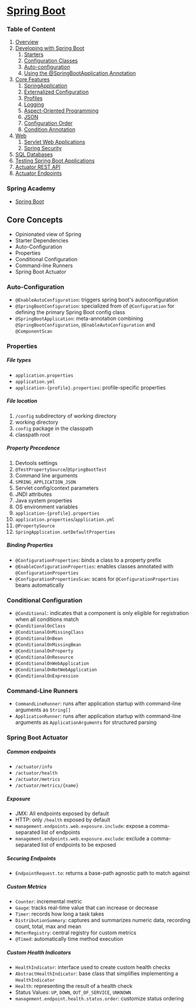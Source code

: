 # [Spring Boot](https://docs.spring.io/spring-boot/)

### Table of Content
1. [Overview](https://docs.spring.io/spring-boot/)
2. [Developing with Spring Boot](https://docs.spring.io/spring-boot/reference/using/index.html)
   1. [Starters](https://docs.spring.io/spring-boot/reference/using/build-systems.html#using.build-systems.starters)
   2. [Configuration Classes](https://docs.spring.io/spring-boot/reference/using/configuration-classes.html)
   3. [Auto-configuration](https://docs.spring.io/spring-boot/reference/using/auto-configuration.html)
   4. [Using the @SpringBootApplication Annotation](https://docs.spring.io/spring-boot/reference/using/using-the-springbootapplication-annotation.html)
3. [Core Features](https://docs.spring.io/spring-boot/reference/features/index.html)
   1. [SpringApplication](https://docs.spring.io/spring-boot/reference/features/spring-application.html)
   2. [Externalized Configuration](https://docs.spring.io/spring-boot/reference/features/external-config.html)
   3. [Profiles](https://docs.spring.io/spring-boot/reference/features/profiles.html)
   4. [Logging](https://docs.spring.io/spring-boot/reference/features/logging.html)
   5. [Aspect-Oriented Programming](https://docs.spring.io/spring-boot/reference/features/aop.html)
   6. [JSON](https://docs.spring.io/spring-boot/reference/features/json.html)
   7. [Configuration Order](https://docs.spring.io/spring-boot/reference/features/developing-auto-configuration.html#features.developing-auto-configuration.locating-auto-configuration-candidates)
   8. [Condition Annotation](https://docs.spring.io/spring-boot/reference/features/developing-auto-configuration.html#features.developing-auto-configuration.condition-annotations)
4. [Web](https://docs.spring.io/spring-boot/reference/web/index.html)
   1. [Servlet Web Applications](https://docs.spring.io/spring-boot/reference/web/servlet.html)
   2. [Spring Security](https://docs.spring.io/spring-boot/reference/web/spring-security.html)
5. [SQL Databases](https://docs.spring.io/spring-boot/reference/data/sql.html)
6. [Testing Spring Boot Applications](https://docs.spring.io/spring-boot/reference/testing/spring-boot-applications.html)
7. [Actuator REST API](https://docs.spring.io/spring-boot/api/rest/actuator/index.html)
8. [Actuator Endpoints](https://docs.spring.io/spring-boot/reference/actuator/endpoints.html)

### Spring Academy
- [Spring Boot](https://spring.academy/courses/spring-boot)


## Core Concepts
- Opinionated view of Spring
- Starter Dependencies
- Auto-Configuration
- Properties
- Conditional Configuration
- Command-line Runners
- Spring Boot Actuator

### Auto-Configuration
- `@EnableAutoConfiguration`: triggers spring boot's autoconfiguration
- `@SpringBootConfiguration`: specialized from of `@Configuration` for defining the primary Spring Boot config class
- `@SpringBootApplication`: meta-annotation combining `@SpringBootConfiguration`, `@EnableAutoConfiguration` and `@ComponentScan`

### Properties

##### File types
- `application.properties`
- `application.yml`
- `application-{profile}.properties`: profile-specific properties

##### File location
1. `/config` subdirectory of working directory
2. working directory
3. `config` package in the classpath
4. classpath root

##### Property Precedence
1. Devtools settings
2. `@TestPropertySource`/`@SpringBootTest`
3. Command line arguments
4. `SPRING_APPLICATION_JSON`
5. Servlet config/context parameters
6. JNDI attributes
7. Java system properties
8. OS environment variables
9. `application-{profile}.properties`
10. `application.properties`/`application.yml`
11. `@PropertySource`
12. `SpringApplication.setDefaultProperties`

##### Binding Properties
- `@ConfigurationProperties`: binds a class to a property prefix
- `@EnableConfigurationProperties`: enables classes annotated with `@ConfigurationProperties`
- `@ConfigurationPropertiesScan`: scans for `@ConfigurationProperties` beans automatically

### Conditional Configuration
- `@Conditional`: indicates that a component is only eligible for registration when all conditions match
- `@ConditionalOnClass`
- `@ConditionalOnMissingClass`
- `@ConditionalOnBean`
- `@ConditionalOnMissingBean`
- `@ConditionalOnProperty`
- `@ConditionalOnResource`
- `@ConditionalOnWebApplication`
- `@ConditionalOnNotWebApplication`
- `@ConditionalOnExpression`

### Command-Line Runners
- `CommandLineRunner`: runs after application startup with command-line arguments as `String[]`
- `ApplicationRunner`: runs after application startup with command-line arguments as `ApplicationArguments` for structured parsing

### Spring Boot Actuator

##### Common endpoints
- `/actuator/info`
- `/actuator/health`
- `/actuator/metrics`
- `/actuator/metrics/{name}`

##### Exposure
- JMX: All endpoints exposed by default
- HTTP: only `/health` exposed by default
- `management.endpoints.web.exposure.include`: expose a comma-separated list of endpoints
- `management.endpoints.web.exposure.exclude`: exclude a comma-separated list of endpoints to be exposed

##### Securing Endpoints
- `EndpointRequest.to`: returns a base-path agnostic path to match against

##### Custom Metrics
- `Counter`: incremental metric
- `Gauge`: tracks real-time value that can increase or decrease
- `Timer`: records how long a task takes
- `DistributionSummary`: captures and summarizes numeric data, recording count, total, max and mean
- `MeterRegistry`: central registry for custom metrics
- `@Timed`: automatically time method execution

##### Custom Health Indicators
- `HealthIndicator`: interface used to create custom health checks
- `AbstractHealthIndicator`: base class that simplifies implementing a `HealthIndicator`
- `Health`: representing the result of a health check
- Status Values: `UP`, `DOWN`, `OUT_OF_SERVICE`, `UNKNOWN`
- `management.endpoint.health.status.order`: customize status ordering
